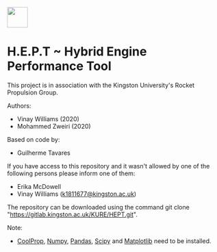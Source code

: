 <img src="https://d68b3152cf5d08c2f050-97c828cc9502c69ac5af7576c62d48d6.ssl.cf3.rackcdn.com/includes/img/site-cms/Kingston_University_London_logo_320-desktop-black.png" width="48">

# H.E.P.T ~ Hybrid Engine Performance Tool  

This project is in association with the Kingston University's Rocket Propulsion Group.

Authors:

* Vinay Williams (2020)
* Mohammed Zweiri (2020)

Based on code by:

* Guilherme Tavares

If you have access to this repository and it wasn't allowed by one of the following persons please inform one of them:

* Erika McDowell 
* Vinay Williams (k1811677@kingston.ac.uk) 

The repository can be downloaded using the command git clone "https://gitlab.kingston.ac.uk/KURE/HEPT.git". 

Note: 
* [CoolProp](http://www.coolprop.org), [Numpy](https://numpy.org), [Pandas](https://pandas.pydata.org), [Scipy](https://www.scipy.org) and [Matplotlib](https://matplotlib.org) need to be installed.

